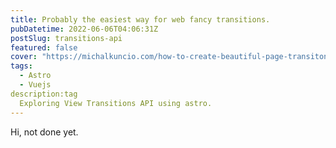 ```yaml
---
title: Probably the easiest way for web fancy transitions.
pubDatetime: 2022-06-06T04:06:31Z
postSlug: transitions-api
featured: false
cover: "https://michalkuncio.com/how-to-create-beautiful-page-transitons-in-nuxt-with-view-transitions-api/support.png"
tags:
  - Astro
  - Vuejs
description:tag
  Exploring View Transitions API using astro.
---
```


Hi, not done yet.


